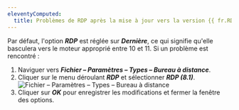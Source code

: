 ```yaml
---
eleventyComputed:
  title: Problèmes de RDP après la mise à jour vers la version {{ fr.RDM }} 2023
---
```

Par défaut, l'option ***RDP*** est réglée sur ***Dernière***, ce qui signifie qu'elle basculera vers le moteur approprié entre 10 et 11. Si un problème est rencontré :
1. Naviguer vers ***Fichier – Paramètres – Types – Bureau à distance***.
1. Cliquer sur le menu déroulant ***RDP*** et sélectionner ***RDP (8.1)***.
![Fichier – Paramètres – Types – Bureau à distance](https://cdnweb.devolutions.net/docs/docs_en_kb_KB0005.png)
1. Cliquer sur ***OK*** pour enregistrer les modifications et fermer la fenêtre des options.
